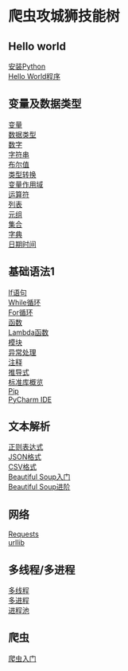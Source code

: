 # 爬虫攻城狮技能树
## Hello world<br />
<a href="https://blog.csdn.net/Wang_Jiankun/article/details/80565719" target="_blank">安装Python</a><br />
<a href="https://www.w3school.com.cn/python/python_getstarted.asp" target="_blank">Hello World程序</a><br />
## 变量及数据类型<br />
<a href="https://www.w3school.com.cn/python/python_variables.asp" target="_blank">变量</a><br />
<a href="https://www.w3school.com.cn/python/python_datatypes.asp" target="_blank">数据类型</a><br />
<a href="https://www.w3school.com.cn/python/python_numbers.asp" target="_blank">数字</a><br />
<a href="https://www.w3school.com.cn/python/python_strings.asp" target="_blank">字符串</a><br />
<a href="https://www.w3school.com.cn/python/python_booleans.asp" target="_blank">布尔值</a><br />
<a href="https://www.w3school.com.cn/python/python_casting.asp" target="_blank">类型转换</a><br />
<a href="https://www.w3school.com.cn/python/python_scope.asp" target="_blank">变量作用域</a><br />
<a href="https://www.w3school.com.cn/python/python_operators.asp" target="_blank">运算符</a><br />
<a href="https://www.w3school.com.cn/python/python_lists.asp" target="_blank">列表</a><br />
<a href="https://www.w3school.com.cn/python/python_tuples.asp" target="_blank">元组</a><br />
<a href="https://www.w3school.com.cn/python/python_sets.asp" target="_blank">集合</a><br />
<a href="https://www.w3school.com.cn/python/python_dictionaries.asp" target="_blank">字典</a><br />
<a href="https://www.w3school.com.cn/python/python_datetime.asp" target="_blank">日期时间</a><br />
## 基础语法1<br />
<a href="https://www.w3school.com.cn/python/python_conditions.asp" target="_blank">If语句</a><br />
<a href="https://www.w3school.com.cn/python/python_while_loops.asp" target="_blank">While循环</a><br />
<a href="https://www.w3school.com.cn/python/python_for_loops.asp" target="_blank">For循环</a><br />
<a href="https://www.w3school.com.cn/python/python_functions.asp" target="_blank">函数</a><br />
<a href="https://www.w3school.com.cn/python/python_lambda.asp" target="_blank">Lambda函数</a><br />
<a href="https://www.w3school.com.cn/python/python_modules.asp" target="_blank">模块</a><br />
<a href="https://www.w3school.com.cn/python/python_try_except.asp" target="_blank">异常处理</a><br />
<a href="https://www.w3school.com.cn/python/python_comments.asp" target="_blank">注释</a><br />
<a href="https://www.runoob.com/python3/python-comprehensions.html" target="_blank">推导式</a><br />
<a href="https://www.runoob.com/python3/python3-stdlib.html" target="_blank">标准库概览</a><br />
<a href="https://www.w3school.com.cn/python/python_pip.asp" target="_blank">Pip</a><br />
<a href="https://zhuanlan.zhihu.com/p/161617457" target="_blank">PyCharm IDE</a><br />
## 文本解析<br />
<a href="https://www.w3school.com.cn/python/python_regex.asp" target="_blank">正则表达式</a><br />
<a href="https://www.w3school.com.cn/python/python_json.asp" target="_blank">JSON格式</a><br />
<a href="https://geek-docs.com/python/python-tutorial/python-csv.html" target="_blank">CSV格式</a><br />
<a href="https://www.jianshu.com/p/424e037c5dd8" target="_blank">Beautiful Soup入门</a><br />
<a href="https://beautifulsoup.readthedocs.io/zh_CN/v4.4.0/" target="_blank">Beautiful Soup进阶</a><br />
## 网络<br />
<a href="https://www.liaoxuefeng.com/wiki/1016959663602400/1183249464292448" target="_blank">Requests</a><br />
<a href="https://www.runoob.com/python3/python-urllib.html" target="_blank">urllib</a><br />
## 多线程/多进程<br />
<a href="https://www.liujiangblog.com/course/python/79" target="_blank">多线程</a><br />
<a href="https://www.liujiangblog.com/course/python/55" target="_blank">多进程</a><br />
<a href="https://www.liaoxuefeng.com/wiki/1016959663602400/1017628290184064" target="_blank">进程池</a><br />
## 爬虫<br />
<a href="http://c.biancheng.net/view/2011.html" target="_blank">爬虫入门</a><br />
